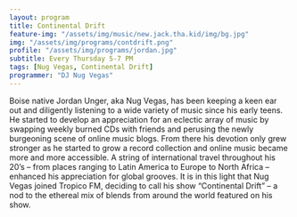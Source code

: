 ```yaml
---
layout: program
title: Continental Drift
feature-img: "/assets/img/music/new.jack.tha.kid/img/bg.jpg"
img: "/assets/img/programs/contdrift.png"
profile: "/assets/img/programs/jordan.jpg"
subtitle: Every Thursday 5-7 PM
tags: [Nug Vegas, Continental Drift]
programmer: "DJ Nug Vegas"
---
```


Boise native Jordan Unger, aka Nug Vegas, has been keeping a keen ear out and diligently listening to a wide variety of music since his early teens. He started to develop an appreciation for an eclectic array of music by swapping weekly burned CDs with friends and perusing the newly burgeoning scene of online music blogs. From there his devotion only grew stronger as he started to grow a record collection and online music became more and more accessible. A string of international travel throughout his 20’s – from places ranging to Latin America to Europe to North Africa – enhanced his appreciation for global grooves. It is in this light that Nug Vegas joined Tropico FM, deciding to call his show “Continental Drift” – a nod to the ethereal mix of blends from around the world featured on his show.
